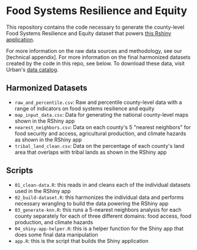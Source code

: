 # Food Systems Resilience and Equity

This repository contains the code necessary to generate the county-level Food Systems Resilience and Equity dataset that powers [this Rshiny application](https://urban-institute.shinyapps.io/food-systems-clustering/).

For more information on the raw data sources and methodology, see our [technical appendix].
For more information on the final harmonized datasets created by the code in this repo, see below. To download these data, visit Urban's [data catalog](https://datacatalog.urban.org/dataset/food-systems-resilience-and-equity).

## Harmonized Datasets
- `raw_and_percentile.csv`: Raw and percentile county-level data with a range of indicators on food systems resilience and equity
- `map_input_data.csv`: Data for generating the national county-level maps shown in the RShiny app
- `nearest_neighbors.csv`: Data on each county's 5 "nearest neighbors" for food security and access, agricultural production, and climate hazards as shown in the RShiny app
- `tribal_land_clean.csv`: Data on the percentage of each county's land area that overlaps with tribal lands as shown in the RShiny app

## Scripts
- `01_clean-data.R`: this reads in and cleans each of the individual datasets used in the RShiny app
- `02_build-dataset.R`: this harmonizes the individual data and performs necessary wrangling to build the data powering the RShiny app
- `03_generate-knn.R`: this runs a 5-nearest neighbors analysis for each county separately for each of three different domains: food access, food production, and climate hazards
- `04_shiny-app-helper.R`: this is a helper function for the Shiny app that does some final data manipulation
- `app.R`: this is the script that builds the Shiny application
